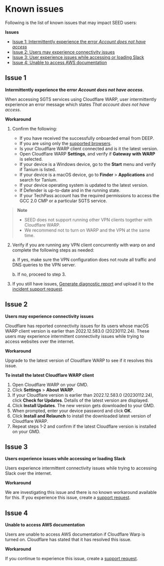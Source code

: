 # Known issues

Following is the list of known issues that may impact SEED users:

**Issues**

- [Issue 1: Intermittently experience the error *Account does not have access*](#issue-1)
- [Issue 2: Users may experience connectivity issues](#issue-2)
- [Issue 3: User experience issues while accessing or loading Slack](#issue-3)
- [Issue 4: Unable to access  AWS documentation](#issue-4)


## Issue 1

**Intermittently experience the error *Account does not have access*.**

When accessing SGTS services using Cloudflare WARP, user intermittently experience an error message which states *That account does not have access*.

**Workaround**

1. Confirm the following:

    - If you have received the successfully onboarded email from DEEP.
    - If you are using only the [supported browsers](additional-resources/best-practices).
    - Is your Cloudflare WARP client connected and is it the latest version. 
    - Open Cloudflare WARP **Settings**, and verify if **Gateway with WARP** is selected.
    - If your device is a Windows device, go to the **Start** menu and verify if Tanium is listed.
    - If your device is a macOS device, go to **Finder** > **Applications** and search for Tanium.
    - If your device operating system is updated to the latest version.
    - If Defender is up-to-date and in the running state.
    - If your TechPass account has the required permissions to access the GCC 2.0 CMP or a particular SGTS service.

> **Note**
>- SEED does not support running other VPN clients together with Cloudflare WARP. 
>- We recommend not to turn on WARP and the VPN at the same time.

2.  Verify if you are running any VPN client concurrently with warp on and complete the following steps as needed:

    a. If yes, make sure the VPN configuration does not route all traffic and DNS queries to the VPN server.

    b. If no, proceed to step 3.

3. If you still have issues, [Generate diagnostic report](https://docs.developer.tech.gov.sg/docs/security-suite-for-engineering-endpoint-devices/#/faqs/how-to-generate-and-upload-diagnostic-files-to-incident-support-request) and upload it to the [incident support request](https://docs.developer.tech.gov.sg/docs/security-suite-for-engineering-endpoint-devices/raise-an-incident-support-request).

## Issue 2

**Users may experience connectivity issues**

Cloudflare has reported connectivity issues for its users whose macOS WARP client version is earlier than 2022.12.583.0 (20230112.24). These users may experience intermittent connectivity issues while trying to access websites over the internet. 

**Workaround**

Upgrade to the latest version of Cloudflare WARP to see if it resolves this issue.

**To install the latest Cloudflare WARP client**

1. Open Cloudflare WARP on your GMD.
2. Click **Settings** > **About WARP**.
3. If your Cloudflare version is earlier than 2022.12.583.0 (20230112.24), click **Check for Updates**. Details of the latest version are displayed.
3. Click **Install Updates**. The new version gets downloaded to your GMD.
4. When prompted, enter your device password and click **OK**.
5. Click **Install and Relaunch** to install the downloaded latest version of Cloudflare WARP.
6. Repeat steps 1-2 and confirm if the latest Cloudflare version is installed on your GMD.

## Issue 3

**Users experience issues while accessing or loading Slack**

Users experience intermittent connectivity issues while trying to accessing Slack over the internet.

**Workaround**

We are investigating this issue and there is no known workaround available for this. If you experience this issue, create a [support request](https://go.gov.sg/seed-techpass-support).

## Issue 4

**Unable to access  AWS documentation**

Users are unable to access AWS documentation if Cloudflare Warp is turned on. Cloudflare has stated that it has resolved this issue. 

**Workaround**

If you continue to experience this issue, create a [support request](https://go.gov.sg/seed-techpass-support).














